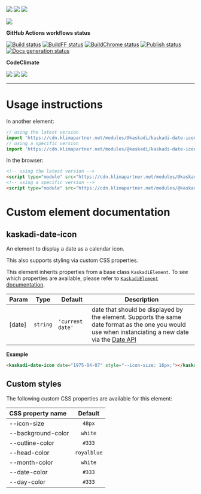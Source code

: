 ![](https://img.shields.io/github/package-json/v/kaskadi/kaskadi-date-icon)
![](https://img.shields.io/badge/code--style-standard-blue)
![](https://img.shields.io/github/license/kaskadi/kaskadi-date-icon?color=blue)

[![](https://img.shields.io/badge/live-example-orange)](https://cdn.klimapartner.net/modules/%40kaskadi/kaskadi-date-icon/example/index.html)

**GitHub Actions workflows status**

[![Build status](https://img.shields.io/github/workflow/status/kaskadi/kaskadi-date-icon/build?label=build&logo=mocha)](https://github.com/kaskadi/kaskadi-date-icon/actions?query=workflow%3Abuild)
[![BuildFF status](https://img.shields.io/github/workflow/status/kaskadi/kaskadi-date-icon/build-on-firefox?label=firefox&logo=firefox-browser)](https://github.com/kaskadi/kaskadi-date-icon/actions?query=workflow%3Abuild-on-firefox)
[![BuildChrome status](https://img.shields.io/github/workflow/status/kaskadi/kaskadi-date-icon/build-on-chrome?label=chrome&logo=google-chrome&logoColor=white)](https://github.com/kaskadi/kaskadi-date-icon/actions?query=workflow%3Abuild-on-chrome)
[![Publish status](https://img.shields.io/github/workflow/status/kaskadi/kaskadi-date-icon/publish?label=publish&logo=Amazon%20AWS)](https://github.com/kaskadi/kaskadi-date-icon/actions?query=workflow%3Apublish)
[![Docs generation status](https://img.shields.io/github/workflow/status/kaskadi/kaskadi-date-icon/generate-docs?label=docs&logo=read-the-docs)](https://github.com/kaskadi/kaskadi-date-icon/actions?query=workflow%3Agenerate-docs)

**CodeClimate**

[![](https://img.shields.io/codeclimate/maintainability/kaskadi/kaskadi-date-icon?label=maintainability&logo=Code%20Climate)](https://codeclimate.com/github/kaskadi/kaskadi-date-icon)
[![](https://img.shields.io/codeclimate/tech-debt/kaskadi/kaskadi-date-icon?label=technical%20debt&logo=Code%20Climate)](https://codeclimate.com/github/kaskadi/kaskadi-date-icon)
[![](https://img.shields.io/codeclimate/coverage/kaskadi/kaskadi-date-icon?label=test%20coverage&logo=Code%20Climate)](https://codeclimate.com/github/kaskadi/kaskadi-date-icon)

<!-- You can add badges inside of this section if you'd like -->

****

<!-- automatically generated documentation will be placed in here -->
# Usage instructions

In another element:
```js
// using the latest version
import 'https://cdn.klimapartner.net/modules/@kaskadi/kaskadi-date-icon/kaskadi-date-icon.js'
// using a specific version
import 'https://cdn.klimapartner.net/modules/@kaskadi/kaskadi-date-icon/release/v1.0.0/kaskadi-date-icon.js'
```

In the browser:
```html
<!-- using the latest version -->
<script type="module" src="https://cdn.klimapartner.net/modules/@kaskadi/kaskadi-date-icon/kaskadi-date-icon.js"></script>
<!-- using a specific version -->
<script type="module" src="https://cdn.klimapartner.net/modules/@kaskadi/kaskadi-date-icon/release/v1.0.0/kaskadi-date-icon.js"></script>
```

# Custom element documentation

## kaskadi-date-icon

An element to display a date as a calendar icon.

This also supports styling via custom CSS properties.

This element inherits properties from a base class `KaskadiElement`. To see which properties are available, please refer to [`KaskadiElement` documentation].


| Param | Type | Default | Description |
| --- | --- | --- | --- |
| \[date\] | `string` | `'current date'` | date that should be displayed by the element. Supports the same date format as the one you would use when instanciating a new date via the [Date API] |

**Example**  
```html
<kaskadi-date-icon date="1975-04-07" style="--icon-size: 16px;"></kaskadi-date-icon>
```
<!-- LINKS -->

[`KaskadiElement` documentation]:https://github.com/kaskadi/kaskadi-element
[Date API]:https://developer.mozilla.org/en-US/docs/Web/JavaScript/Reference/Global_Objects/Date/Date

## Custom styles

The following custom CSS properties are available for this element:

| CSS property name  |   Default   |
| :----------------- | :---------: |
| --icon-size        |    `48px`   |
| --background-color |   `white`   |
| --outline-color    |    `#333`   |
| --head-color       | `royalblue` |
| --month-color      |   `white`   |
| --date-color       |    `#333`   |
| --day-color        |    `#333`   |
<!-- automatically generated documentation will be placed in here -->

<!-- You can customize this template as you'd like! -->
